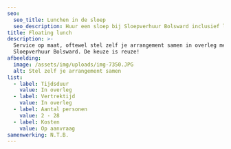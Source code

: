 ```yaml
---
seo:
  seo_title: Lunchen in de sloep
  seo_description: Huur een sloep bij Sloepverhuur Bolsward inclusief lunch
title: Floating lunch
description: >-
  Service op maat, oftewel stel zelf je arrangement samen in overleg met
  Sloepverhuur Bolsward. De keuze is reuze!
afbeelding:
  image: /assets/img/uploads/img-7350.JPG
  alt: Stel zelf je arrangement samen
list:
  - label: Tijdsduur
    value: In overleg
  - label: Vertrektijd
    value: In overleg
  - label: Aantal personen
    value: 2 - 28
  - label: Kosten
    value: Op aanvraag
samenwerking: N.T.B.
---
```


